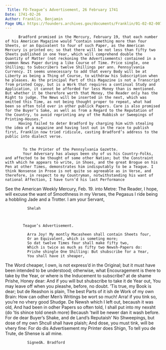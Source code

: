 ```yaml
---
 Title: FO-Teague’s Advertisement, 26 February 1741
Date: 1741-02-26
Author: Franklin, Benjamin
Page URL: https://founders.archives.gov/documents/Franklin/01-02-02-0070
---
```


          Bradford promised in the Mercury, February 19, that each number of his American Magazine would “contain something more than four Sheets, or an Equivalent to four of such Paper, as the American Mercury is printed on; so that there will be not less than fifty two Sheets published in one Year, which will comprehend double the Quantity of Matter (not reckoning the Advertisements) contained in a common News Paper during a like Course of Time. Price single, one Shilling; to Subscribers twelve Shillings per ann. Pennsylvania Currency. It seems unnecessary to add that every Body will be at Liberty as being a Thing of Course, to withdraw his Subscription when he pleases. As the principal Part of this Magazine is not a Transcript from printed Copy, but is a Work that requires a continual Study and Application, it cannot be afforded for less Money than is mentioned. But whether it be therefore worth that Money, the Reader only has the Right to judge. The News will be inserted in the next, which was omitted this Time, as not being thought proper to repeat, what had been so often told over in other publick Papers. Care is also promised for the Buyer’s Sake, as well as from a Regard to the Reputation of the Country, to avoid reprinting any of the Rubbish or Sweepings of Printing-Houses.”
          Having failed to deter Bradford by charging him with stealing the idea of a magazine and having lost out in the race to publish first, Franklin now tried ridicule, casting Bradford’s address to the public into dialect verse.
         
          
            To the Printer of the Pennsylvania Gazette.
            Your Adversary has always been shy of us his Country-Folks, and affected to be thought of some other Nation; but the Constraint with which he appears to write, in Shoes, and the great Brogue on his Pen at other Times, demonstrates him indisputably to be a Teague. I think Nonsense in Prose is not quite so agreeable as in Verse, and therefore, in respect to my Countryman, notwithstanding his want of national Affection, I have turn’d his last Performance
   See the American Weekly Mercury, Feb. 19.
 into Metre: The Reader, I hope, will excuse the want of Smoothness in my Verses, the Pegasus I ride being a hobbling Jade and a Trotter. I am your Servant,
            
              Shelah
            
          
          
            Teague’s Advertisement.
            
              Arra Joy! My montly Macasheen shall contain Sheets four,
              Or an Equivalent, which is someting more;
              So dat twelve Times four shall make fifty two,
              Which is twice as much as fifty two Newsh-Papers do:
              Prishe shingle One Shilling: But shubscribe for a Year,
              You shall have it sheaper,
   The Word cheaper, I own, is not express’d in the Original; but it must have been intended to be understood; otherwise, what Encouragement is there to take by the Year, or where is the Inducement to subscribe?
 at de shame Prishe, Honey dear:
              And if you will but shubscribe to take it de Year out,
              You may leave off when you pleashe, before, no doubt.
              ’Tis true, my Book is dear; but de Reashon is plain,
              The best Parts of it ish de Work of my own Brain:
              How can odher Men’s Writings be wort so much!
              Arra! if you tink so, you’re no vhery good Shudge.
              De Newsh which I left out, becaush it was old,
              And had been in odher Papers so often told,
              I shall put into my nexsht (do ’tis shince told onesh more)
              Becaush ’twill be newer dan it wash before.
              For de dear Buyer’s Shake, and de Land’s Reputaish’
              No Shweepings, but dose of my own Shcull shall have plaish;
              And dose, you must tink, will be vhery fine:
              For do dis Advertisement my Printer does Shign,
              To tell you de Trute, de Shense is all mine.
            
            
              SignedA. Bradford
            
          
        
